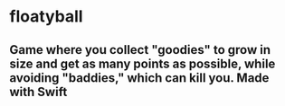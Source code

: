 # floatyball

## Game where you collect "goodies" to grow in size and get as many points as possible, while avoiding "baddies," which can kill you. Made with Swift
